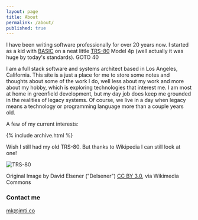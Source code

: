 ```yaml
---
layout: page
title: About
permalink: /about/
published: true
---
```


I have been writing software professionally for over 20 years now. I started as a kid with [BASIC]  on a neat little [TRS-80] Model 4p (well actually it was huge by today's standards). GOTO 40

I am a full stack software and systems architect based in Los Angeles, California. This site is a just a place for me to store some notes and thoughts about some of the work I do, well less about my work and more about my hobby, which is exploring technologies that interest me. I am most at home in greenfield development, but my day job does keep me grounded in the realities of legacy systems. Of course, we live in a day when legacy means a technology or programming language more than a couple years old.

A few of my current interests:

{% include archive.html %}

Wish I still had my old TRS-80. But thanks to Wikipedia I can still look at one!

![TRS-80](https://mk.imti.co/images/trs-80.svg)

Original Image by David Elsener ("Delsener") [CC BY 3.0](http://creativecommons.org/licenses/by/3.0), via Wikimedia Commons


### Contact me

[mk@imti.co](mailto:mk@imti.co)

[PiFi]: http://pifi.imti.co
[Serverless]: https://martinfowler.com/articles/serverless.html
[Microservices]: http://mk.imti.co/microservices/
[Docker]: https://www.docker.com/
[Kubernettes]: https://kubernetes.io/
[Golang]: https://golang.org/
[Rust]: https://www.rust-lang.org/en-US/
[Apache Kafka]: https://kafka.apache.org/
[Apache Cassandra]: http://cassandra.apache.org/
[ELK]: https://www.elastic.co/
[Helm]: https://helm.sh/
[Raspberry Pi]: https://www.raspberrypi.org/
[Armbian]: https://www.armbian.com/
[Libre Computer]: https://libre.computer/
[Orange Pi]: http://www.orangepi.org/
[intermezzOS]: http://intermezzos.github.io/
[Github]: http://github.com/cjimti
[Github Pages]: https://pages.github.com/
[Jekyll]: https://jekyllrb.com/
[Markdown]: https://daringfireball.net/projects/markdown/syntax
[BASIC]: https://en.wikipedia.org/wiki/BASIC
[TRS-80]: https://en.wikipedia.org/wiki/TRS-80
